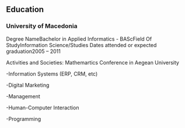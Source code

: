 ## Education 

### University of Macedonia
Degree NameBachelor in Applied Informatics - BAScField Of StudyInformation Science/Studies
Dates attended or expected graduation2005 – 2011

Activities and Societies: Mathemartics Conference in Aegean University

-Information Systems (ERP, CRM, etc)

-Digital Marketing

-Management

-Human-Computer Interaction

-Programming
